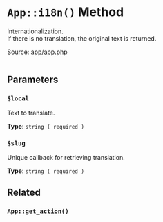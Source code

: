 # `App::i18n()` Method
Internationalization.       
If there is no translation, the original text is returned.

Source: [app/app.php](https://github.com/BoidCMS/BoidCMS/blob/master/app/app.php)
```php
```

## Parameters

### `$local`
Text to translate.     

**Type**: `string ( required )`

### `$slug`
Unique callback for retrieving translation.       

**Type**: `string ( required )`

## Related

### [`App::get_action()`](/developer/method/get_action)
